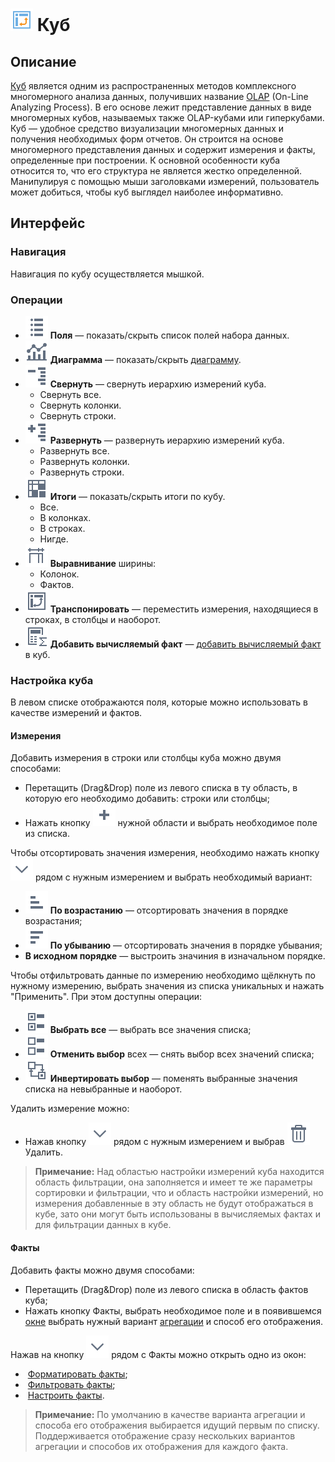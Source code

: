 # ![](../../images/icons/view_types_18/view_types_default-03.svg) Куб

## Описание

[Куб](https://wiki.loginom.ru/articles/cube.html) является одним из распространенных методов комплексного многомерного анализа данных, получивших название [OLAP](https://wiki.loginom.ru/articles/online-analytical-processing.html) (On-Line Analyzing Process). В его основе лежит представление данных в виде многомерных кубов, называемых также OLAP-кубами или гиперкубами. Куб — удобное средство визуализации многомерных данных и получения необходимых форм отчетов. Он строится на основе многомерного представления данных и содержит измерения и факты, определенные при построении. К основной особенности куба относится то, что его структура не является жестко определенной. Манипулируя с помощью мыши заголовками измерений, пользователь может добиться, чтобы куб выглядел наиболее информативно.

## Интерфейс

### Навигация

Навигация по кубу осуществляется мышкой.

### Операции

* ![](../../images/icons/toolbar-controls_18x18/toolbar-controls_18x18_fields-list_default.svg) **Поля** — показать/скрыть список полей набора данных.
* ![](../../images/icons/toolbar-controls_18x18/toolbar-controls_18x18_chart_default.svg) **Диаграмма** — показать/скрыть [диаграмму](./chart.md).
* ![](../../images/icons/toolbar-controls_18x18/toolbar-controls_18x18_collapce-all_default.svg) **Свернуть** — свернуть иерархию измерений куба.
  * Свернуть все.
  * Свернуть колонки.
  * Свернуть строки.
* ![](../../images/icons/toolbar-controls_18x18/toolbar-controls_18x18_open-all_default.svg) **Развернуть** — развернуть иерархию измерений куба.
  * Развернуть все.
  * Развернуть колонки.
  * Развернуть строки.
* ![](../../images/icons/toolbar-controls_18x18/toolbar-controls_18x18_show-total-all_default.svg) **Итоги** — показать/скрыть итоги по кубу.
  * Все.
  * В колонках.
  * В строках.
  * Нигде.
* ![](../../images/icons/toolbar-controls_18x18/toolbar-controls_18x18_width-equal_default.svg) **Выравнивание** ширины:
  * Колонок.
  * Фактов.
* ![](../../images/icons/toolbar-controls_18x18/toolbar-controls_18x18_transform_default.svg) **Транспонировать** — переместить измерения, находящиеся в строках, в столбцы и наоборот.
* ![](../../images/icons/cube-cases/cube-cases-case-calc_default.svg) **Добавить вычисляемый факт** — [добавить вычисляемый факт](./addcalculatingfact.md) в куб.

### Настройка куба

В левом списке отображаются поля, которые можно использовать в качестве измерений и фактов.

#### Измерения

Добавить измерения в строки или столбцы куба можно двумя способами:

* Перетащить (Drag&Drop) поле из левого списка в ту область, в которую его необходимо добавить: строки или столбцы;
* Нажать кнопку ![](../../images/icons/toolbar-controls_18x18/toolbar-controls_18x18_plus-native_default.svg) нужной области и выбрать необходимое поле из списка.

Чтобы отсортировать значения измерения, необходимо нажать кнопку ![](../../images/icons/toolbar-controls_18x18/toolbar-controls_18x18_down_default.svg) рядом с нужным измерением и выбрать необходимый вариант:

* ![](../../images/icons/toolbar-controls_18x18/toolbar-controls_18x18_low-to-hight_default.svg) **По возрастанию** — отсортировать значения в порядке возрастания;
* ![](../../images/icons/toolbar-controls_18x18/toolbar-controls_18x18_hight-to-low_default.svg) **По убыванию** — отсортировать значения в порядке убывания;
* **В исходном порядке** — выстроить значиния в изначальном порядке.

Чтобы отфильтровать данные по измерению необходимо щёлкнуть по нужному измерению, выбрать значения из списка уникальных и нажать "Применить".
При этом доступны операции:

* ![](../../images/icons/toolbar-controls_18x18/toolbar-controls_18x18_check-all_default.svg) **Выбрать все** — выбрать все значения списка;
* ![](../../images/icons/toolbar-controls_18x18/toolbar-controls_18x18_uncheck-all_default.svg) **Отменить выбор** всех — снять выбор всех значений списка;
* ![](../../images/icons/toolbar-controls_18x18/toolbar-controls_18x18_reverse-check_default.svg) **Инвертировать выбор** — поменять выбранные значения списка на невыбранные и наоборот.

Удалить измерение можно:

* Нажав кнопку ![](../../images/icons/toolbar-controls_18x18/toolbar-controls_18x18_down_default.svg) рядом с нужным измерением и выбрав ![](../../images/icons/toolbar-controls_18x18/toolbar-controls_18x18_delete_default.svg) Удалить.

> **Примечание:** Над областью настройки измерений куба находится область фильтрации, она заполняется и имеет те же параметры сортировки и фильтрации, что и область настройки измерений, но измерения добавленные в эту область не будут отображаться в кубе, зато они могут быть использованы в вычисляемых фактах и для фильтрации данных в кубе.

#### Факты

Добавить факты можно двумя способами:

* Перетащить (Drag&Drop) поле из левого списка в область фактов куба;
* Нажать кнопку Факты, выбрать необходимое поле и в появившемся [окне](./addfact.md) выбрать нужный вариант [агрегации](../../processors/func/aggregation-functions.md) и способ его отображения.

Нажав на кнопку ![](../../images/icons/toolbar-controls_18x18//toolbar-controls_18x18_down_default.svg) рядом с Факты можно открыть одно из окон:

* ![]() [Форматировать факты](./formatfacts.md);
* ![]() [Фильтровать факты](./filterfacts.md);
* ![]() [Настроить факты](./configurefacts.md).

>**Примечание:** По умолчанию в качестве варианта агрегации и способа его отображения выбирается идущий первым по списку. Поддерживается отображение сразу нескольких вариантов агрегации и способов их отображения для каждого факта.